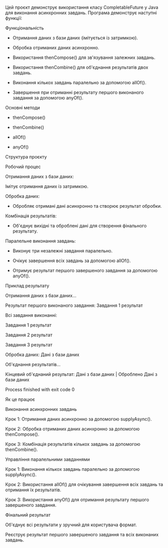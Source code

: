 Цей проєкт демонструє використання класу CompletableFuture у Java для виконання асинхронних завдань. Програма демонструє наступні функції:

Функціональність


  - Отримання даних з бази даних (імітується із затримкою).

  - Обробка отриманих даних асинхронно.

  - Використання thenCompose() для зв'язування залежних завдань.

  - Використання thenCombine() для об'єднання результатів двох завдань.

  - Виконання кількох завдань паралельно за допомогою allOf().

  - Завершення при отриманні результату першого виконаного завдання за допомогою anyOf().

Основні методи

- thenCompose()

- thenCombine()

- allOf()

- anyOf()

Структура проєкту

Робочий процес

Отримання даних з бази даних:

Імітує отримання даних із затримкою.

Обробка даних:

- Обробляє отримані дані асинхронно та створює результат обробки.

Комбінація результатів:

- Об'єднує вихідні та оброблені дані для створення фінального результату.

Паралельне виконання завдань:

- Виконує три незалежні завдання паралельно.

- Очікує завершення всіх завдань за допомогою allOf().

- Отримує результат першого завершеного завдання за допомогою anyOf().

Приклад результату

Отримання даних з бази даних...

Результат першого виконаного завдання: Завдання 1 результат

Всі завдання виконанні:

Завдання 1 результат

Завдання 2 результат

Завдання 3 результат

Обробка даних: Дані з бази даних

Об'єднання результатів...

Кінцевий об'єднаний результат: Дані з бази даних | Оброблено Дані з бази даних

Process finished with exit code 0

Як це працює

Виконання асинхронних завдань

Крок 1: Отримання даних асинхронно за допомогою supplyAsync().

Крок 2: Обробка отриманих даних асинхронно за допомогою thenCompose().

Крок 3: Комбінація результатів кількох завдань за допомогою thenCombine().

Управління паралельними завданнями

Крок 1: Виконання кількох завдань паралельно за допомогою supplyAsync().

Крок 2: Використання allOf() для очікування завершення всіх завдань та отримання їх результатів.

Крок 3: Використання anyOf() для отримання результату першого завершеного завдання.

Фінальний результат

Об'єднує всі результати у зручний для користувача формат.

Реєструє результат першого завершеного завдання та всіх виконаних завдань.
